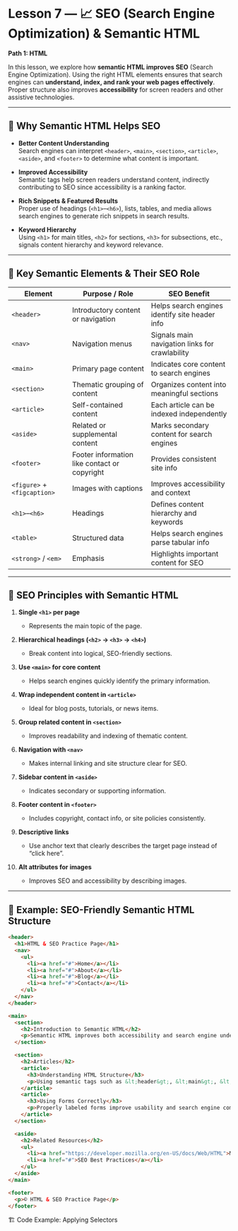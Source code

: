 # Lesson 7 — 📈 SEO (Search Engine Optimization) & Semantic HTML

**Path 1: HTML**

In this lesson, we explore how **semantic HTML improves SEO** (Search Engine Optimization). Using the right HTML elements ensures that search engines can **understand, index, and rank your web pages effectively**. Proper structure also improves **accessibility** for screen readers and other assistive technologies.

---

## 🔹 Why Semantic HTML Helps SEO

- **Better Content Understanding**  
  Search engines can interpret `<header>`, `<main>`, `<section>`, `<article>`, `<aside>`, and `<footer>` to determine what content is important.

- **Improved Accessibility**  
  Semantic tags help screen readers understand content, indirectly contributing to SEO since accessibility is a ranking factor.

- **Rich Snippets & Featured Results**  
  Proper use of headings (`<h1>`–`<h6>`), lists, tables, and media allows search engines to generate rich snippets in search results.

- **Keyword Hierarchy**  
  Using `<h1>` for main titles, `<h2>` for sections, `<h3>` for subsections, etc., signals content hierarchy and keyword relevance.

---

## 🔹 Key Semantic Elements & Their SEO Role

| Element       | Purpose / Role                          | SEO Benefit |
|---------------|----------------------------------------|-------------|
| `<header>`    | Introductory content or navigation     | Helps search engines identify site header info |
| `<nav>`       | Navigation menus                        | Signals main navigation links for crawlability |
| `<main>`      | Primary page content                     | Indicates core content to search engines |
| `<section>`   | Thematic grouping of content            | Organizes content into meaningful sections |
| `<article>`   | Self-contained content                  | Each article can be indexed independently |
| `<aside>`     | Related or supplemental content         | Marks secondary content for search engines |
| `<footer>`    | Footer information like contact or copyright | Provides consistent site info |
| `<figure>` + `<figcaption>` | Images with captions             | Improves accessibility and context |
| `<h1>`–`<h6>` | Headings                                | Defines content hierarchy and keywords |
| `<table>`     | Structured data                         | Helps search engines parse tabular info |
| `<strong>` / `<em>` | Emphasis                           | Highlights important content for SEO |

---

## 🔹 SEO Principles with Semantic HTML

1. **Single `<h1>` per page**  
   - Represents the main topic of the page.  

2. **Hierarchical headings (`<h2>` → `<h3>` → `<h4>`)**  
   - Break content into logical, SEO-friendly sections.  

3. **Use `<main>` for core content**  
   - Helps search engines quickly identify the primary information.  

4. **Wrap independent content in `<article>`**  
   - Ideal for blog posts, tutorials, or news items.  

5. **Group related content in `<section>`**  
   - Improves readability and indexing of thematic content.  

6. **Navigation with `<nav>`**  
   - Makes internal linking and site structure clear for SEO.  

7. **Sidebar content in `<aside>`**  
   - Indicates secondary or supporting information.  

8. **Footer content in `<footer>`**  
   - Includes copyright, contact info, or site policies consistently.  

9. **Descriptive links**  
   - Use anchor text that clearly describes the target page instead of “click here”.  

10. **Alt attributes for images**  
    - Improves SEO and accessibility by describing images.  

---

## 🔹 Example: SEO-Friendly Semantic HTML Structure

```html
<header>
  <h1>HTML & SEO Practice Page</h1>
  <nav>
    <ul>
      <li><a href="#">Home</a></li>
      <li><a href="#">About</a></li>
      <li><a href="#">Blog</a></li>
      <li><a href="#">Contact</a></li>
    </ul>
  </nav>
</header>

<main>
  <section>
    <h2>Introduction to Semantic HTML</h2>
    <p>Semantic HTML improves both accessibility and search engine understanding.</p>
  </section>

  <section>
    <h2>Articles</h2>
    <article>
      <h3>Understanding HTML Structure</h3>
      <p>Using semantic tags such as &lt;header&gt;, &lt;main&gt;, &lt;section&gt;, and &lt;article&gt; helps SEO.</p>
    </article>
    <article>
      <h3>Using Forms Correctly</h3>
      <p>Properly labeled forms improve usability and search engine comprehension.</p>
    </article>
  </section>

  <aside>
    <h2>Related Resources</h2>
    <ul>
      <li><a href="https://developer.mozilla.org/en-US/docs/Web/HTML">MDN HTML Docs</a></li>
      <li><a href="#">SEO Best Practices</a></li>
    </ul>
  </aside>
</main>

<footer>
  <p>© HTML & SEO Practice Page</p>
</footer>
```

🏗️ Code Example: Applying Selectors